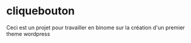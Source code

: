 # cliquebouton
Ceci est un projet pour travailler en binome sur la création d'un premier theme wordpress
